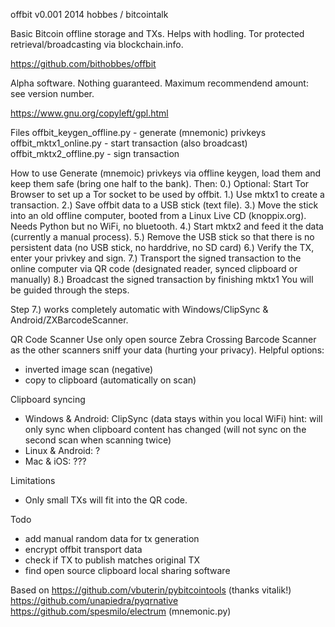 offbit v0.001 2014 hobbes / bitcointalk

Basic Bitcoin offline storage and TXs. Helps with hodling. Tor protected retrieval/broadcasting via blockchain.info.

https://github.com/bithobbes/offbit

Alpha software. Nothing guaranteed. Maximum recommendend amount: see version number. 

https://www.gnu.org/copyleft/gpl.html

Files
offbit_keygen_offline.py - generate (mnemonic) privkeys
offbit_mktx1_online.py - start transaction (also broadcast)
offbit_mktx2_offline.py - sign transaction

How to use
Generate (mnemoic) privkeys via offline keygen, load them and keep them safe (bring one half to the bank). Then:
0.) Optional: Start Tor Browser to set up a Tor socket to be used by offbit.
1.) Use mktx1 to create a transaction.
2.) Save offbit data to a USB stick (text file).
3.) Move the stick into an old offline computer, booted from a Linux Live CD (knoppix.org). Needs Python but no WiFi, no bluetooth.
4.) Start mktx2 and feed it the data (currently a manual process).
5.) Remove the USB stick so that there is no persistent data (no USB stick, no harddrive, no SD card)
6.) Verify the TX, enter your privkey and sign.
7.) Transport the signed transaction to the online computer via QR code (designated reader, synced clipboard or manually)
8.) Broadcast the signed transaction by finishing mktx1
You will be guided through the steps.

Step 7.) works completely automatic with Windows/ClipSync & Android/ZXBarcodeScanner.

QR Code Scanner
Use only open source Zebra Crossing Barcode Scanner as the other scanners sniff your data (hurting your privacy).
Helpful options:
* inverted image scan (negative)
* copy to clipboard (automatically on scan)

Clipboard syncing
* Windows & Android: ClipSync (data stays within you local WiFi)
     hint: will only sync when clipboard content has changed (will not sync on the second scan when scanning twice)
* Linux & Android: ?
* Mac & iOS: ???

Limitations
* Only small TXs will fit into the QR code.

Todo
* add manual random data for tx generation
* encrypt offbit transport data
* check if TX to publish matches original TX
* find open source clipboard local sharing software

Based on
https://github.com/vbuterin/pybitcointools (thanks vitalik!)
https://github.com/unapiedra/pyqrnative
https://github.com/spesmilo/electrum (mnemonic.py)

